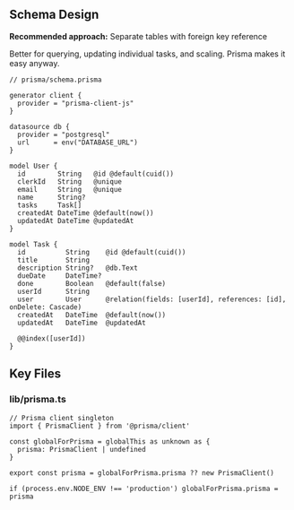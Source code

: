## Schema Design

**Recommended approach:** Separate tables with foreign key reference

Better for querying, updating individual tasks, and scaling. Prisma makes it easy anyway.

```
// prisma/schema.prisma

generator client {
  provider = "prisma-client-js"
}

datasource db {
  provider = "postgresql"
  url      = env("DATABASE_URL")
}

model User {
  id        String   @id @default(cuid())
  clerkId   String   @unique
  email     String   @unique
  name      String?
  tasks     Task[]
  createdAt DateTime @default(now())
  updatedAt DateTime @updatedAt
}

model Task {
  id          String    @id @default(cuid())
  title       String
  description String?   @db.Text
  dueDate     DateTime?
  done        Boolean   @default(false)
  userId      String
  user        User      @relation(fields: [userId], references: [id], onDelete: Cascade)
  createdAt   DateTime  @default(now())
  updatedAt   DateTime  @updatedAt

  @@index([userId])
}
```

## Key Files

### lib/prisma.ts

```tsx
// Prisma client singleton
import { PrismaClient } from '@prisma/client'

const globalForPrisma = globalThis as unknown as {
  prisma: PrismaClient | undefined
}

export const prisma = globalForPrisma.prisma ?? new PrismaClient()

if (process.env.NODE_ENV !== 'production') globalForPrisma.prisma = prisma
```